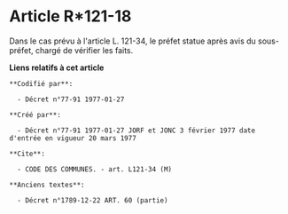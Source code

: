 # Article R*121-18

Dans le cas prévu à l'article L. 121-34, le préfet statue après avis du sous-préfet, chargé de vérifier les faits.

**Liens relatifs à cet article**

	**Codifié par**:

	  - Décret n°77-91 1977-01-27

	**Créé par**:

	  - Décret n°77-91 1977-01-27 JORF et JONC 3 février 1977 date d'entrée en vigueur 20 mars 1977

	**Cite**:

	  - CODE DES COMMUNES. - art. L121-34 (M)

	**Anciens textes**:

	  - Décret n°1789-12-22 ART. 60 (partie)
